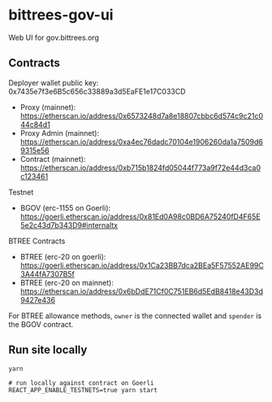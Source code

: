 # bittrees-gov-ui

Web UI for gov.bittrees.org

## Contracts

Deployer wallet public key: 0x7435e7f3e6B5c656c33889a3d5EaFE1e17C033CD

- Proxy (mainnet): https://etherscan.io/address/0x6573248d7a8e18807cbbc6d574c9c21c044c84d1
- Proxy Admin (mainnet): https://etherscan.io/address/0xa4ec76dadc70104e1906260da1a7509d69315e56
- Contract (mainnet): https://etherscan.io/address/0xb715b1824fd05044f773a9f72e44d3ca0c123461

Testnet

- BGOV (erc-1155 on Goerli): <https://goerli.etherscan.io/address/0x81Ed0A98c0BD6A75240fD4F65E5e2c43d7b343D9#internaltx>

BTREE Contracts

- BTREE (erc-20 on goerli): https://goerli.etherscan.io/address/0x1Ca23BB7dca2BEa5F57552AE99C3A44fA7307B5f
- BTREE (erc-20 on mainnet): https://etherscan.io/address/0x6bDdE71Cf0C751EB6d5EdB8418e43D3d9427e436

For BTREE allowance methods, `owner` is the connected wallet and `spender` is the BGOV contract.

## Run site locally

    yarn

    # run locally against contract on Goerli
    REACT_APP_ENABLE_TESTNETS=true yarn start
